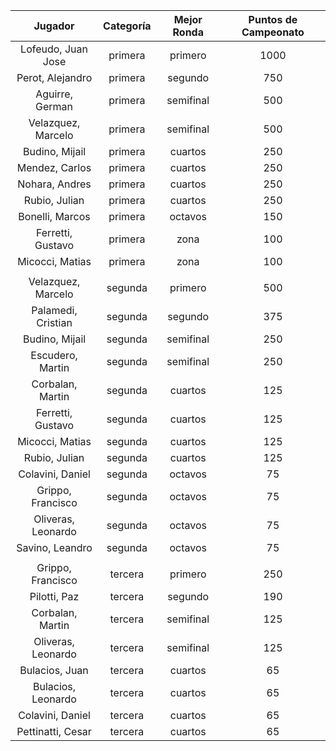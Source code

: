 |      Jugador       |  Categoría  |  Mejor Ronda  |  Puntos de Campeonato  |
|:------------------:|:-----------:|:-------------:|:----------------------:|
| Lofeudo, Juan Jose |   primera   |    primero    |          1000          |
|  Perot, Alejandro  |   primera   |    segundo    |          750           |
|  Aguirre, German   |   primera   |   semifinal   |          500           |
| Velazquez, Marcelo |   primera   |   semifinal   |          500           |
|   Budino, Mijail   |   primera   |    cuartos    |          250           |
|   Mendez, Carlos   |   primera   |    cuartos    |          250           |
|   Nohara, Andres   |   primera   |    cuartos    |          250           |
|   Rubio, Julian    |   primera   |    cuartos    |          250           |
|  Bonelli, Marcos   |   primera   |    octavos    |          150           |
| Ferretti, Gustavo  |   primera   |     zona      |          100           |
|  Micocci, Matias   |   primera   |     zona      |          100           |
|                    |             |               |                        |
| Velazquez, Marcelo |   segunda   |    primero    |          500           |
| Palamedi, Cristian |   segunda   |    segundo    |          375           |
|   Budino, Mijail   |   segunda   |   semifinal   |          250           |
|  Escudero, Martin  |   segunda   |   semifinal   |          250           |
|  Corbalan, Martin  |   segunda   |    cuartos    |          125           |
| Ferretti, Gustavo  |   segunda   |    cuartos    |          125           |
|  Micocci, Matias   |   segunda   |    cuartos    |          125           |
|   Rubio, Julian    |   segunda   |    cuartos    |          125           |
|  Colavini, Daniel  |   segunda   |    octavos    |           75           |
| Grippo, Francisco  |   segunda   |    octavos    |           75           |
| Oliveras, Leonardo |   segunda   |    octavos    |           75           |
|  Savino, Leandro   |   segunda   |    octavos    |           75           |
|                    |             |               |                        |
| Grippo, Francisco  |   tercera   |    primero    |          250           |
|    Pilotti, Paz    |   tercera   |    segundo    |          190           |
|  Corbalan, Martin  |   tercera   |   semifinal   |          125           |
| Oliveras, Leonardo |   tercera   |   semifinal   |          125           |
|   Bulacios, Juan   |   tercera   |    cuartos    |           65           |
| Bulacios, Leonardo |   tercera   |    cuartos    |           65           |
|  Colavini, Daniel  |   tercera   |    cuartos    |           65           |
| Pettinatti, Cesar  |   tercera   |    cuartos    |           65           |